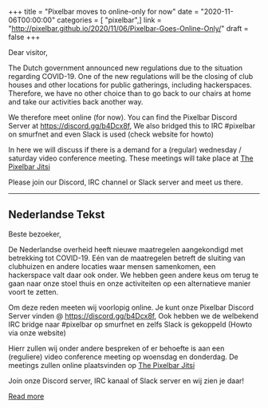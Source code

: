 +++
title = "Pixelbar moves to online-only for now"
date = "2020-11-06T00:00:00"
categories = [ "pixelbar",]
link = "http://pixelbar.github.io/2020/11/06/Pixelbar-Goes-Online-Only/"
draft = false
+++

<p>Dear visitor,</p>

<p>The Dutch government announced new regulations due to the situation regarding COVID-19. One of the new regulations will be the closing of club houses and other locations for public gatherings, including hackerspaces. Therefore, we have no other choice than to go back to our chairs at home and take our activities back another way.</p>

<p>We therefore meet online (for now). You can find the Pixelbar Discord Server at <a href="https://discord.gg/b4Dcx8f">https://discord.gg/b4Dcx8f</a>, We also bridged this to IRC #pixelbar on smurfnet and even Slack is used (check website for howto)</p>

<p>In here we will discuss if there is a demand for a (regular) wednesday / saturday video conference meeting. These meetings will take place at <a href="https://jitsi.milliways.info/pixelbar">The Pixelbar Jitsi</a></p>

<p>Please join our Discord, IRC channel or Slack server and meet us there.</p>

<hr />
<h2>Nederlandse Tekst</h2>

<p>Beste bezoeker,</p>

<p>De Nederlandse overheid heeft nieuwe maatregelen aangekondigd met betrekking tot COVID-19. Eén van de maatregelen betreft de sluiting van clubhuizen en andere locaties waar mensen samenkomen, een hackerspace valt daar ook onder. We hebben geen andere keus om terug te gaan naar onze stoel thuis en onze activiteiten op een alternatieve manier voort te zetten.</p>

<p>Om deze reden meeten wij voorlopig online. Je kunt onze Pixelbar Discord Server vinden @ <a href="https://discord.gg/b4Dcx8f">https://discord.gg/b4Dcx8f</a>, Ook hebben we de welbekend IRC bridge naar #pixelbar op smurfnet en zelfs Slack is gekoppeld (Howto via onze website)</p>

<p>Hierr zullen wij onder andere bespreken of er behoefte is aan een (reguliere) video conference meeting op woensdag en donderdag. De meetings zullen online plaatsvinden op <a href="https://jitsi.milliways.info/pixelbar">The Pixelbar Jitsi</a></p>

<p>Join onze Discord server, IRC kanaal of Slack server en wij zien je daar!</p>

[Read more](http://pixelbar.github.io/2020/11/06/Pixelbar-Goes-Online-Only/)
